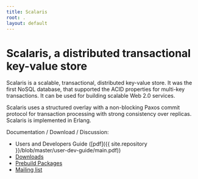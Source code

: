 ```yaml
---
title: Scalaris
root: .
layout: default
---
```


Scalaris, a distributed transactional key-value store
=====================================================

Scalaris is a scalable, transactional, distributed key-value store. It
was the first NoSQL database, that supported the ACID properties for
multi-key transactions. It can be used for building scalable Web 2.0
services.

Scalaris uses a structured overlay with a non-blocking Paxos commit
protocol for transaction processing with strong consistency over
replicas. Scalaris is implemented in Erlang.

Documentation / Download / Discussion:

* Users and Developers Guide ([pdf]({{ site.repository }}/blob/master/user-dev-guide/main.pdf))
* [Downloads](http://sourceforge.net/projects/scalaris/files/)
* [Prebuild Packages](http://download.opensuse.org/repositories/home:/scalaris/)
* [Mailing list](http://groups.google.com/group/scalaris)

